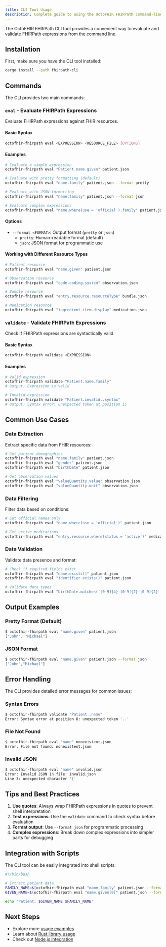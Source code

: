 ```yaml
---
title: CLI Tool Usage
description: Complete guide to using the OctoFHIR FHIRPath command-line interface
---
```


The OctoFHIR FHIRPath CLI tool provides a convenient way to evaluate and validate FHIRPath expressions from the command line.

## Installation

First, make sure you have the CLI tool installed:

```bash
cargo install --path fhirpath-cli
```

## Commands

The CLI provides two main commands:

### `eval` - Evaluate FHIRPath Expressions

Evaluate FHIRPath expressions against FHIR resources.

#### Basic Syntax

```bash
octofhir-fhirpath eval <EXPRESSION> <RESOURCE_FILE> [OPTIONS]
```

#### Examples

```bash
# Evaluate a simple expression
octofhir-fhirpath eval "Patient.name.given" patient.json

# Evaluate with pretty formatting (default)
octofhir-fhirpath eval "name.family" patient.json --format pretty

# Evaluate with JSON formatting
octofhir-fhirpath eval "name.family" patient.json --format json

# Evaluate complex expressions
octofhir-fhirpath eval "name.where(use = 'official').family" patient.json
```

#### Options

- `--format <FORMAT>`: Output format (`pretty` or `json`)
  - `pretty`: Human-readable format (default)
  - `json`: JSON format for programmatic use

#### Working with Different Resource Types

```bash
# Patient resource
octofhir-fhirpath eval "name.given" patient.json

# Observation resource
octofhir-fhirpath eval "code.coding.system" observation.json

# Bundle resource
octofhir-fhirpath eval "entry.resource.resourceType" bundle.json

# Medication resource
octofhir-fhirpath eval "ingredient.item.display" medication.json
```

### `validate` - Validate FHIRPath Expressions

Check if FHIRPath expressions are syntactically valid.

#### Basic Syntax

```bash
octofhir-fhirpath validate <EXPRESSION>
```

#### Examples

```bash
# Valid expression
octofhir-fhirpath validate "Patient.name.family"
# Output: Expression is valid

# Invalid expression
octofhir-fhirpath validate "Patient.invalid..syntax"
# Output: Syntax error: unexpected token at position 15
```

## Common Use Cases

### Data Extraction

Extract specific data from FHIR resources:

```bash
# Get patient demographics
octofhir-fhirpath eval "name.family" patient.json
octofhir-fhirpath eval "gender" patient.json
octofhir-fhirpath eval "birthDate" patient.json

# Get observation values
octofhir-fhirpath eval "valueQuantity.value" observation.json
octofhir-fhirpath eval "valueQuantity.unit" observation.json
```

### Data Filtering

Filter data based on conditions:

```bash
# Get official names only
octofhir-fhirpath eval "name.where(use = 'official')" patient.json

# Get active medications
octofhir-fhirpath eval "entry.resource.where(status = 'active')" medication-statement.json
```

### Data Validation

Validate data presence and format:

```bash
# Check if required fields exist
octofhir-fhirpath eval "name.exists()" patient.json
octofhir-fhirpath eval "identifier.exists()" patient.json

# Validate data types
octofhir-fhirpath eval "birthDate.matches('[0-9]{4}-[0-9]{2}-[0-9]{2}')" patient.json
```

## Output Examples

### Pretty Format (Default)

```bash
$ octofhir-fhirpath eval "name.given" patient.json
["John", "Michael"]
```

### JSON Format

```bash
$ octofhir-fhirpath eval "name.given" patient.json --format json
["John","Michael"]
```

## Error Handling

The CLI provides detailed error messages for common issues:

### Syntax Errors

```bash
$ octofhir-fhirpath validate "Patient..name"
Error: Syntax error at position 8: unexpected token '..'
```

### File Not Found

```bash
$ octofhir-fhirpath eval "name" nonexistent.json
Error: File not found: nonexistent.json
```

### Invalid JSON

```bash
$ octofhir-fhirpath eval "name" invalid.json
Error: Invalid JSON in file: invalid.json
Line 3: unexpected character '{'
```

## Tips and Best Practices

1. **Use quotes**: Always wrap FHIRPath expressions in quotes to prevent shell interpretation
2. **Test expressions**: Use the `validate` command to check syntax before evaluation
3. **Format output**: Use `--format json` for programmatic processing
4. **Complex expressions**: Break down complex expressions into simpler parts for debugging

## Integration with Scripts

The CLI tool can be easily integrated into shell scripts:

```bash
#!/bin/bash

# Extract patient data
FAMILY_NAME=$(octofhir-fhirpath eval "name.family" patient.json --format json | jq -r '.[0]')
GIVEN_NAME=$(octofhir-fhirpath eval "name.given[0]" patient.json --format json | jq -r '.')

echo "Patient: $GIVEN_NAME $FAMILY_NAME"
```

## Next Steps

- Explore more [usage examples](/examples/usage-examples/)
- Learn about [Rust library usage](/usage/rust/)
- Check out [Node.js integration](/usage/nodejs/)
